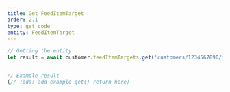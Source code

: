 ```yaml
---
title: Get FeedItemTarget
order: 2.1
type: get_code
entity: FeedItemTarget
---
```


```javascript
// Getting the entity
let result = await customer.feedItemTargets.get('customers/1234567890/feedItemTargets/123123123')
```

```javascript

// Example result
(// Todo: add example get() return here)

```
